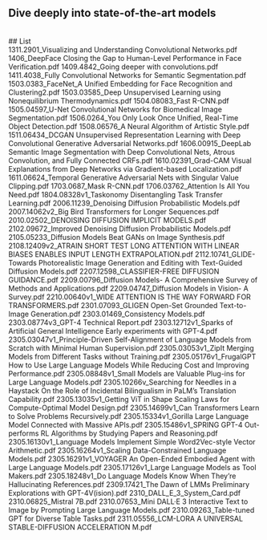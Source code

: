 ## Dive deeply into state-of-the-art models    
<br>
## List
<br>
1311.2901_Visualizing and Understanding Convolutional Networks.pdf
1406_DeepFace Closing the Gap to Human-Level Performance in Face Verification.pdf
1409.4842_Going deeper with convolutions.pdf
1411.4038_Fully Convolutional Networks for Semantic Segmentation.pdf
1503.0383_FaceNet_A Unified Embedding for Face Recognition and Clustering2.pdf
1503.03585_Deep Unsupervised Learning using Nonequilibrium Thermodynamics.pdf
1504.08083_Fast R-CNN.pdf
1505.04597_U-Net Convolutional Networks for Biomedical Image Segmentation.pdf
1506.0264_You Only Look Once Unified, Real-Time Object Detection.pdf
1508.06576_A Neural Algorithm of Artistic Style.pdf
1511.06434_DCGAN Unsupervised Representation Learning with Deep Convolutional Generative Adversarial Networks.pdf
1606.00915_DeepLab Semantic Image Segmentation with Deep Convolutional Nets, Atrous Convolution, and Fully Connected CRFs.pdf
1610.02391_Grad-CAM Visual Explanations from Deep Networks via Gradient-based Localization.pdf
1611.06624_Temporal Generative Adversarial Nets with Singular Value Clipping.pdf
1703.0687_Mask R-CNN.pdf
1706.03762_Attention Is All You Need.pdf
1804.08328v1_Taskonomy Disentangling Task Transfer Learning.pdf
2006.11239_Denoising Diffusion Probabilistic Models.pdf
2007.14062v2_Big Bird Transformers for Longer Sequences.pdf
2010.02502_DENOISING DIFFUSION IMPLICIT MODELS.pdf
2102.09672_Improved Denoising Diffusion Probabilistic Models.pdf
2105.05233_Diffusion Models Beat GANs on Image Synthesis.pdf
2108.12409v2_ATRAIN SHORT TEST LONG ATTENTION WITH LINEAR BIASES ENABLES INPUT LENGTH EXTRAPOLATION.pdf
2112.10741_GLIDE- Towards Photorealistic Image Generation and Editing with Text-Guided Diffusion Models.pdf
2207.12598_CLASSIFIER-FREE DIFFUSION GUIDANCE.pdf
2209.00796_Diffusion Models- A Comprehensive Survey of Methods and Applications.pdf
2209.04747_Diffusion Models in Vision- A Survey.pdf
2210.00640v1_WIDE ATTENTION IS THE WAY FORWARD FOR TRANSFORMERS.pdf
2301.07093_GLIGEN Open-Set Grounded Text-to-Image Generation.pdf
2303.01469_Consistency Models.pdf
2303.08774v3_GPT-4 Technical Report.pdf
2303.12712v1_Sparks of Artificial General Intelligence Early experiments with GPT-4.pdf
2305.03047v1_Principle-Driven Self-Alignment of Language Models from Scratch with Minimal Human Supervision.pdf
2305.03053v1_ZipIt Merging Models from Different Tasks without Training.pdf
2305.05176v1_FrugalGPT How to Use Large Language Models While Reducing Cost and Improving Performance.pdf
2305.08848v1_Small Models are Valuable Plug-ins for Large Language Models.pdf
2305.10266v_Searching for Needles in a Haystack On the Role of Incidental Bilingualism in PaLM’s Translation Capability.pdf
2305.13035v1_Getting ViT in Shape Scaling Laws for Compute-Optimal Model Design.pdf
2305.14699v1_Can Transformers Learn to Solve Problems Recursively.pdf
2305.15334v1_Gorilla Large Language Model Connected with Massive APIs.pdf
2305.15486v1_SPRING GPT-4 Out-performs RL Algorithms by Studying Papers and Reasoning.pdf
2305.16130v1_Language Models Implement Simple Word2Vec-style Vector Arithmetic.pdf
2305.16264v1_Scaling Data-Constrained Language Models.pdf
2305.16291v1_VOYAGER An Open-Ended Embodied Agent with Large Language Models.pdf
2305.17126v1_Large Language Models as Tool Makers.pdf
2305.18248v1_Do Language Models Know When They’re Hallucinating References.pdf
2309.17421_The Dawn of LMMs Preliminary Explorations with GPT-4V(ision).pdf
2310_DALL_E_3_System_Card.pdf
2310.06825_Mistral 7B.pdf
2310.07653_Mini DALL·E 3 Interactive Text to Image by Prompting Large Language Models.pdf
2310.09263_Table-tuned GPT for Diverse Table Tasks.pdf
2311.05556_LCM-LORA A UNIVERSAL STABLE-DIFFUSION ACCELERATION M.pdf
